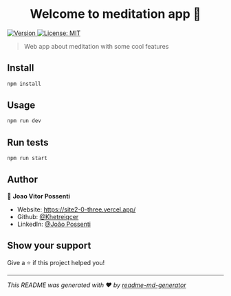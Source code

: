 <h1 align="center">Welcome to meditation app 👋</h1>
<p>
  <a href="https://www.npmjs.com/package/meditation app" target="_blank">
    <img alt="Version" src="https://img.shields.io/npm/v/meditation app.svg">
  </a>
  <a href="#" target="_blank">
    <img alt="License: MIT" src="https://img.shields.io/badge/License-MIT-yellow.svg" />
  </a>
</p>

> Web app about meditation with some cool features

## Install

```sh
npm install
```

## Usage

```sh
npm run dev
```

## Run tests

```sh
npm run start
```

## Author

👤 **Joao Vitor Possenti**

- Website: https://site2-0-three.vercel.app/
- Github: [@Khetreiqcer](https://github.com/Khetreiqcer)
- LinkedIn: [@João Possenti](www.linkedin.com/in/joão-possenti-4434bb1a1)

## Show your support

Give a ⭐️ if this project helped you!

---

_This README was generated with ❤️ by [readme-md-generator](https://github.com/kefranabg/readme-md-generator)_
